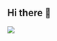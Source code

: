 ## Hi there 👋

<img src="https://github-readme-stats.vercel.app/api?username=TsedexAshu08)](https://github.com/TsedexAshu08/github-readme-stats">
